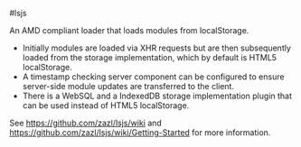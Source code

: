 #lsjs

An AMD compliant loader that loads modules from localStorage. 

* Initially modules are loaded via XHR requests but are then subsequently loaded from the storage implementation, which by default is HTML5 localStorage. 
* A timestamp checking server component can be configured to ensure server-side module updates are transferred to the client.
* There is a WebSQL and a IndexedDB storage implementation plugin that can be used instead of HTML5 localStorage.

See https://github.com/zazl/lsjs/wiki and https://github.com/zazl/lsjs/wiki/Getting-Started for more information.